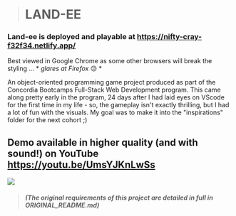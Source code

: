 > # LAND-EE

### **Land-ee** is deployed and playable at https://nifty-cray-f32f34.netlify.app/

Best viewed in Google Chrome as some other browsers will break the styling ... \* _glares at Firefox_ 😒 \*

An object-oriented programming game project produced as part of the Concordia Bootcamps Full-Stack Web Development program. This came along pretty early in the program, 24 days after I had laid eyes on VScode for the first time in my life - so, the gameplay isn't exactly thrilling, but I had a lot of fun with the visuals. My goal was to make it into the "inspirations" folder for the next cohort ;)

## Demo available in higher quality (and with sound!) on YouTube https://youtu.be/UmsYJKnLwSs

<img src="./readme_images/01-landee.gif" />

> ##### (The original requirements of this project are detailed in full in ORIGINAL_README.md)

